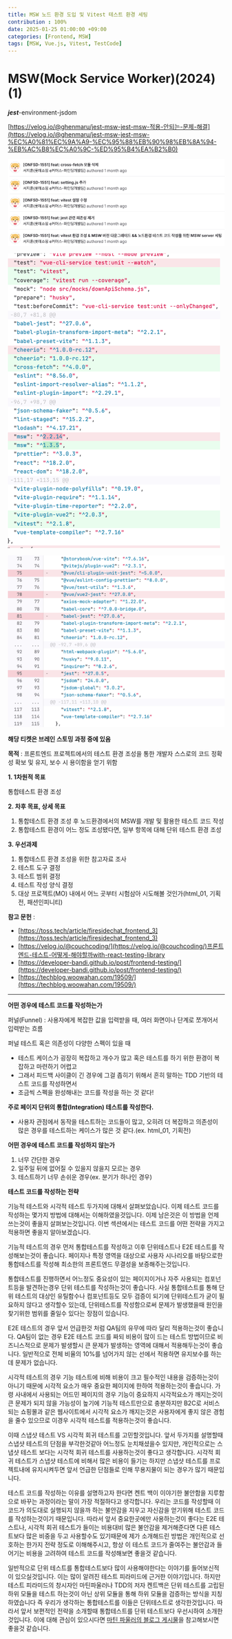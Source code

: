 ```yaml
---
title: MSW 노드 환경 도입 및 Vitest 테스트 환경 세팅
contribution : 100%
date: 2025-01-25 01:00:00 +09:00
categories: [Frontend, MSW]
tags: [MSW, Vue.js, Vitest, TestCode]
---
```

# MSW(Mock Service Worker)(2024) (1)

***jest***-environment-jsdom 

[https://velog.io/@ghenmaru/jest-msw-jest-msw-적용-안되는-문제-해결](https://velog.io/@ghenmaru/jest-msw-jest-msw-%EC%A0%81%EC%9A%A9-%EC%95%88%EB%90%98%EB%8A%94-%EB%AC%B8%EC%A0%9C-%ED%95%B4%EA%B2%B0)

![image.png](/assets/img/2025-01-25/2025-01-25-MSW&Vitest_1.png)

![image.png](/assets/img/2025-01-25/2025-01-25-MSW&Vitest_2.png)

![image.png](/assets/img/2025-01-25/2025-01-25-MSW&Vitest_3.png)


**해당 티켓은 브레인 스토밍 과정 중에 있음**

**목적** : 프론트엔드 프로젝트에서의 테스트 환경 조성을 통한 개발자 스스로의 코드 정확성 확보 및 유지, 보수 시 용이함을 얻기 위함

**1. 1차원적 목표**

통합테스트 환경 조성

**2. 차후 목표, 상세 목표**

1. 통합테스트 환경 조성 후 노드환경에서의 MSW를 개발 및 활용한 테스트 코드 작성
2. 통합테스트 환경이 어느 정도 조성됐다면, 일부 항목에 대해 단위 테스트 환경 조성

**3. 우선과제**

1. 통합테스트 환경 조성을 위한 참고자료 조사
2. 테스트 도구 결정
3. 테스트 범위 결정
4. 테스트 작성 양식 결정
5. 대상 프로젝트(MO) 내에서 어느 곳부터 시험삼아 시도해볼 것인가(html_01, 기획전, 패션인피니티)

**참고 문헌** :

- [https://toss.tech/article/firesidechat_frontend_3](https://toss.tech/article/firesidechat_frontend_3)
- [https://velog.io/@couchcoding/](https://velog.io/@couchcoding/)프론트엔드-테스트-어떻게-해야할까with-react-testing-library
- [https://developer-bandi.github.io/post/frontend-testing/](https://developer-bandi.github.io/post/frontend-testing/)
- [https://techblog.woowahan.com/19509/](https://techblog.woowahan.com/19509/)
- -----------------------------------------------------------------------------------------------

**어떤 경우에 테스트 코드를 작성하는가**

퍼널(Funnel) : 사용자에게 복잡한 값을 입력받을 때, 여러 화면이나 단계로 쪼개어서 입력받는 흐름

퍼널 테스트 혹은 의존성이 다양한 스펙이 있을 때

- 테스트 케이스가 굉장히 복잡하고 개수가 많고 혹은 테스트를 하기 위한 환경이 복잡하고 마련하기 어렵고
- 그래서 피드백 사이클이 긴 경우에 그걸 좁히기 위해서 흔히 말하는 TDD 기반의 테스트 코드를 작성하면서
- 조금씩 스펙을 완성해내는 코드를 작성을 하는 것 같다!

**주로 페이지 단위의 통합(Integration) 테스트를 작성한다.**

- 사용자 관점에서 동작을 테스트하는 코드들이 많고, 오히려 더 복잡하고 의존성이 많은 경우를 테스트하는 케이스가 많은 것 같다.(ex. html_01, 기획전)

**어떤 경우에 테스트 코드를 작성하지 않는가**

1. 너무 간단한 경우
2. 일주일 뒤에 없어질 수 있을지 않을지 모르는 경우
3. 테스트하기 너무 손쉬운 경우(ex. 분기가 하나인 경우)

**테스트 코드를 작성하는 전략**

기능적 테스트와 시각적 테스트 두가지에 대해서 살펴보았습니다. 이제 테스트 코드를 작성하는 몇가지 방법에 대해서는 이해하였을것입니다. 이제 남은것은 이 방법을 언제 쓰는것이 좋을지 살펴보는것입니다. 이번 섹션에서는 테스트 코드를 어떤 전략을 가지고 적용하면 좋을지 알아보겠습니다.

기능적 테스트의 경우 먼저 통합테스트를 작성하고 이후 단위테스트나 E2E 테스트를 작성해보는것이 좋습니다. 페이지나 특정 영역을 대상으로 사용자 시나리오를 바탕으로한 통합테스트를 작성해 최소한의 프론트엔드 무결성을 보증해주는것입니다.

통합테스트를 진행하면서 어느정도 중요성이 있는 페이지이거나 자주 사용되는 컴포넌트등을 발견하는경우 단위 테스트를 작성하는것이 좋습니다. 사실 통합테스트를 통해 단위 테스트의 대상인 유틸함수나 컴포넌트등도 모두 검증이 되기에 단위테스트가 굳이 필요하지 않다고 생각할수 있는데, 단위테스트를 작성함으로써 문제가 발생했을때 원인을 찾기위한 범위를 줄일수 있다는 장점이 있습니다.

E2E 테스트의 경우 앞서 언급한것 처럼 QA팀의 유무에 따라 달리 적용하는것이 좋습니다. QA팀이 없는 경우 E2E 테스트 코드를 짜되 비용이 많이 드는 테스트 방법이므로 비즈니스적으로 문제가 발생할시 큰 문제가 발생하는 영역에 대해서 적용해두는것이 좋습니다. 일반적으로 전체 비율의 10%를 넘어가지 않는 선에서 적용하면 유지보수를 하는데 문제가 없습니다.

시각적 테스트의 경우 기능 테스트에 비해 비용이 크고 필수적인 내용을 검증하는것이 아니기 때문에 시각적 요소가 매우 중요한 페이지에 한하여 적용하는것이 좋습니다. 가령 사내에서 사용되는 어드민 페이지의 경우 기능이 중요하지 시각적요소가 깨지는것이 큰 문제가 되지 않을 가능성이 높기에 기능적 테스트만으로 충분하지만 B2C로 서비스되는 쇼핑몰과 같은 웹사이트에서 시각적 요소가 깨지는것은 사용자에게 좋지 않은 경험을 줄수 있으므로 이경우 시각적 테스트를 적용하는것이 좋습니다.

이때 스냅샷 테스트 VS 시각적 회귀 테스트를 고민할것입니다. 앞서 두가지를 설명할때 스냅샷 테스트의 단점을 부각한것같아 어느정도 눈치채셨을수 있지만, 개인적으로는 스냅샷 테스트 보다는 시각적 회귀 테스트를 사용하는것이 좋다고 생각합니다. 시각적 회귀 테스트가 스냅샷 테스트에 비해서 많은 비용이 들기는 하지만 스냅샷 테스트를 프로젝트내에 유지시켜두면 앞서 언급한 단점들로 인해 무용지물이 되는 경우가 많기 때문입니다.

테스트 코드를 작성하는 이유를 설명하고자 한다면 켄트 백이 이야기한 불안함을 지루함으로 바꾸는 과정이라는 말이 가장 적절하다고 생각합니다. 우리는 코드를 작성할때 이 코드가 의도대로 실행되지 않을까 하는 불안감을 지우고 자신감을 얻기위해 테스트 코드를 작성하는것이기 때문입니다. 따라서 앞서 중요한곳에만 사용하는것이 좋다는 E2E 테스트나, 시각적 회귀 테스트가 들이는 비용대비 많은 불안감을 제거해준다면 다른 테스트보다 많은 비중을 두고 사용할수도 있기때문에 제가 소개해드린 방법은 개인적으로 선호하는 한가지 전략 정도로 이해해주시고, 항상 이 테스트 코드가 줄여주는 불안감과 들어기는 비용을 고려하여 테스트 코드를 작성해보면 좋을것 같습니다.

일반적으로 단위 테스트를 통합테스트보다 많이 사용해야한다는 이야기를 들어보신적이 있으실것입니다. 이는 많이 알려진 테스트 피라미드에 근거한 이야기입니다. 하지만 테스트 피라미드의 창시자인 마틴파울러나 TDD의 저자 켄트백은 단위 테스트를 고립된 하위 모듈을 테스트 하는것이 아닌 상위 모듈을 통해 하위 모듈을 검증하는 방식을 지칭하였습니다 즉 우리가 생각하는 통합테스트를 이들은 단위테스트로 생각한것입니다. 따라서 앞서 보편적인 전략을 소개할때 통합테스트를 단위 테스트보다 우선시하여 소개한것입니다. 이에 대해 관심이 있으시다면 [마틴 파울러의 블로그 게시물](https://martinfowler.com/articles/2021-test-shapes.html)을 참고해보시면 좋을것 같습니다.